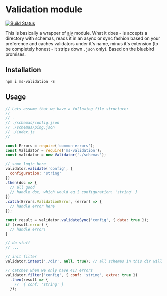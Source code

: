 # Validation module

[![Build Status](https://semaphoreci.com/api/v1/projects/8895d4a7-aeaa-4453-96e4-32bb4960536e/633151/badge.svg)](https://semaphoreci.com/makeomatic/ms-validation)

This is basically a wrapper of [ajv](https://github.com/epoberezkin/ajv) module.
What it does - is accepts a directory with schemas, reads it in an async or sync fashion based on your preference
and caches validators under it's name, minus it's extension (to be completely honest - it strips down `.json` only).
Based on the bluebird promises.

## Installation

`npm i ms-validation -S`

## Usage

```js
// Lets assume that we have a following file structure:
//
// .
// ./schemas/config.json
// ./schemas/ping.json
// ./index.js
//

const Errors = require('common-errors');
const Validator = require('ms-validation');
const validator = new Validator('./schemas');

// some logic here
validator.validate('config', {
  configuration: 'string'
})
.then(doc => {
  // all good
  // handle doc, which would eq { configuration: 'string' }
})
.catch(Errors.ValidationError, (error) => {
  // handle error here
});

const result = validator.validateSync('config', { data: true });
if (result.error) {
  // handle error!
}

// do stuff
// ...

// init filter
validator.intest('./dir', null, true); // all schemas in this dir will filter out additional properties instead of throwing an error

// catches when we only have 417 errors
validator.filter('config', { conf: 'string', extra: true })
  .then(result => {
    //  { conf: 'string' }
  });
```
